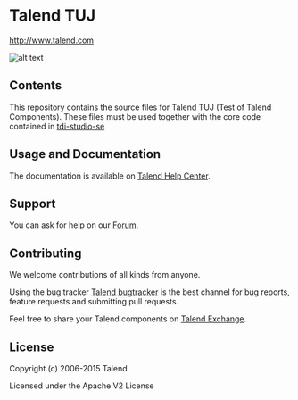 # Talend TUJ
http://www.talend.com


![alt text](https://www.talend.com/wp-content/uploads/2016/07/talend-logo.png "Talend")


## Contents

This repository contains the source files for Talend TUJ (Test of Talend Components).
These files must be used together with the core code contained in [tdi-studio-se](https://github.com/Talend/tdi-studio-se)


## Usage and Documentation

The documentation is available on [Talend Help Center](http://help.talend.com/).


## Support 

You can ask for help on our [Forum](http://www.talend.com/services/global-technical-support).


## Contributing

We welcome contributions of all kinds from anyone.

Using the bug tracker [Talend bugtracker](http://jira.talendforge.org/) is the best channel for bug reports, feature requests and submitting pull requests.

Feel free to share your Talend components on [Talend Exchange](http://www.talendforge.org/exchange).


## License

Copyright (c) 2006-2015 Talend

Licensed under the Apache V2 License
